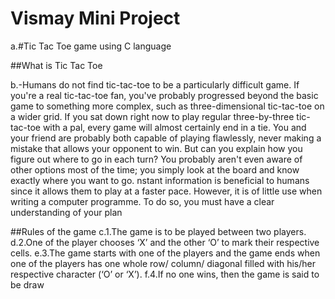 # Vismay Mini Project
a.#Tic Tac Toe game using C language




##What is Tic Tac Toe


b.-Humans do not find tic-tac-toe to be a particularly difficult game. If you're a real tic-tac-toe fan, you've probably progressed beyond the basic game to something more complex, such as three-dimensional tic-tac-toe on a wider grid. If you sat down right now to play regular three-by-three tic-tac-toe with a pal, every game will almost certainly end in a tie. You and your friend are probably both capable of playing flawlessly, never making a mistake that allows your opponent to win. But can you explain how you figure out where to go in each turn? You probably aren't even aware of other options most of the time; you simply look at the board and know exactly where you want to go. nstant information is beneficial to humans since it allows them to play at a faster pace. However, it is of little use when writing a computer programme. To do so, you must have a clear understanding of your plan

##Rules of the game
c.1.The game is to be played between two players.
d.2.One of the player chooses ‘X’ and the other ‘O’ to mark their respective cells.
e.3.The game starts with one of the players and the game ends when one of the players has one whole row/ column/ diagonal filled with his/her respective character (‘O’ or ‘X’).
f.4.If no one wins, then the game is said to be draw

